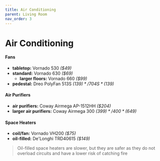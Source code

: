 ```yaml
---
title: Air Conditioning
parent: Living Room
nav_order: 3
---
```

# Air Conditioning

#### Fans

- **tabletop:** Vornado 530 *($49)*
- **standard:** Vornado 630 *($69)*
	- **larger floors:** Vornado 660 *($99)*
- **pedestal:** Dreo PolyFan 513S *($139)* / 704S *($139)*

#### Air Purifiers

- **air purifiers:** Coway Airmega AP-1512HH *($204)*
- **larger air purifiers:** Coway Airmega 300 *($399)* / 400 *($649)* 

#### Space Heaters

- **coil/fan:** Vornado VH200 *($75)* 
- **oil-filled:** De'Longhi TRD40615 *($149)*

> Oil-filled space heaters are slower, but they are safer as they do not overload circuits and have a lower risk of catching fire
